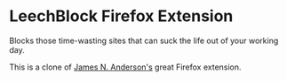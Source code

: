 # LeechBlock Firefox Extension
Blocks those time-wasting sites that can suck the life out of your working day.

This is a clone of [James N. Anderson's](http://www.proginosko.com/leechblock.html) great Firefox extension.
